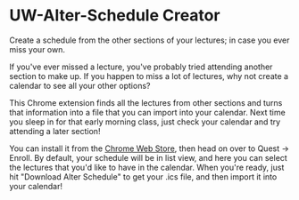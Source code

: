 # UW-Alter-Schedule Creator
Create a schedule from the other sections of your lectures; in case you ever miss your own.

If you've ever missed a lecture, you've probably tried attending another section to make up. If you happen to miss a lot of lectures, why not create a calendar to see all your other options?

This Chrome extension finds all the lectures from other sections and turns that information into a file that you can import into your calendar. Next time you sleep in for that early morning class, just check your calendar and try attending a later section!

You can install it from the [Chrome Web Store](https://chrome.google.com/webstore/detail/uw-alter-schedule-creator/hgekdncfepbbjckngdphhkdbbecccolk), then head on over to Quest -> Enroll. By default, your schedule will be in list view, and here you can select the lectures that you'd like to have in the calendar. When you're ready, just hit "Download Alter Schedule" to get your .ics file, and then import it into your calendar!
